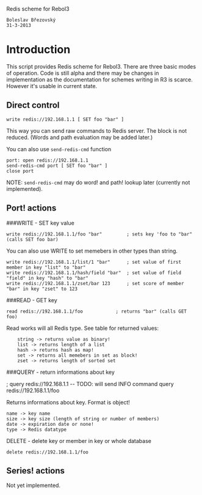 Redis scheme for Rebol3

	Boleslav Březovský
	31-3-2013
	
# Introduction

This script provides Redis scheme for Rebol3. There are three basic modes of operation.
Code is still alpha and there may be changes in implementation as the documentation for schemes writing in R3 is scarce.
However it's usable in current state.

## Direct control

	write redis://192.168.1.1 [ SET foo "bar" ]
	
This way you can send raw commands to Redis server. The block is not reduced.
(Words and path evaluation may be added later.)

You can also use `send-redis-cmd` function

	port: open redis://192.168.1.1
	send-redis-cmd port [ SET foo "bar" ]
	close port

NOTE: `send-redis-cmd` may do word! and path! lookup later (currently not implemented).
	
## Port! actions

###WRITE - SET key value

	write redis://192.168.1.1/foo "bar"			; sets key 'foo to "bar" (calls SET foo bar)
	
You can also use WRITE to set memebers in other types than string.

	write redis://192.168.1.1/list/1 "bar"		; set value of first member in key "list" to "bar"
	write redis://192.168.1.1/hash/field "bar"	; set value of field "field" in key "hash" to "bar"
	write redis://192.168.1.1/zset/bar 123		; set score of member "bar" in key "zset" to 123
	
###READ - GET key

	read redis://192.168.1.1/foo			; returns "bar"	(calls GET foo)

Read works will all Redis type. See table for returned values:

		string -> returns value as binary!
		list -> returns length of a list
		hash -> returns hash as map!
		set -> returns all memebers in set as block!
		zset -> returns length of sorted set
		
	
###QUERY - return informations about key

;	query redis://192.168.1.1		-- TODO: will send INFO command
	query redis://192.168.1.1/foo
	
Returns informations about key. Format is object!

	name -> key name
	size -> key size (length of string or number of members)
	date -> expiration date or none!
	type -> Redis datatype

DELETE - delete key or member in key or whole database

	delete redis://192.168.1.1/foo
	
## Series! actions

Not yet implemented.